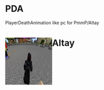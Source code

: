 # PDA
PlayerDeathAnimation like pc for PmmP/Altay
<h1>Altay<img src="https://raw.githubusercontent.com/Amirgta1/PDA/master/logo.jpg" height="150" width="150" align="left"></img></h1>
<br />
